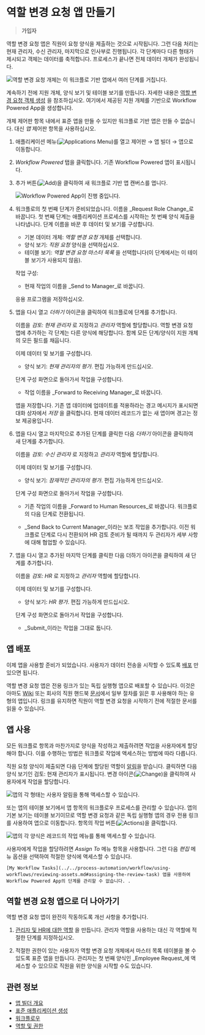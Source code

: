 # 역할 변경 요청 앱 만들기

> **가입자**

역할 변경 요청 앱은 직원이 요청 양식을 제출하는 것으로 시작됩니다. 그런 다음 처리는 현재 관리자, 수신 관리자, 마지막으로 인사부로 진행됩니다. 각 단계마다 다른 형태가 제시되고 객체는 데이터를 축적합니다. 프로세스가 끝나면 전체 데이터 개체가 완성됩니다.

![역할 변경 요청 개체는 이 워크플로 기반 앱에서 여러 단계를 거칩니다.](./creating-the-role-change-request-object/images/01.png)

계속하기 전에 지원 개체, 양식 보기 및 테이블 보기를 만듭니다. 자세한 내용은 [역할 변경 요청 객체 생성](./creating-the-role-change-request-object.md) 을 참조하십시오. 여기에서 제공된 지원 개체를 기반으로 Workflow Powered App을 생성합니다.

개체 제어판 항목 내에서 표준 앱을 만들 수 있지만 워크플로 기반 앱은 만들 수 없습니다. 대신 _앱_ 제어판 항목을 사용하십시오.

1. 애플리케이션 메뉴(![Applications Menu](../../images/icon-applications-menu.png))를 열고 제어판 &rarr; 앱 빌더 &rarr; 앱으로 이동합니다.

1. _Workflow Powered_ 탭을 클릭합니다. 기존 Workflow Powered 앱이 표시됩니다.

1. 추가 버튼(![Add](../../images/icon-add.png))을 클릭하여 새 워크플로 기반 앱 캔버스를 엽니다.

   ![Workflow Powered App이 진행 중입니다.](./creating-a-workflow-powered-application/images/01.png)

1. 워크플로의 첫 번째 단계가 준비되었습니다. 이름을 _Request Role Change_로 바꿉니다. 첫 번째 단계는 애플리케이션 프로세스를 시작하는 첫 번째 양식 제출을 나타냅니다. 단계 이름을 바꾼 후 데이터 및 보기를 구성합니다.

   - 기본 데이터 개체: _역할 변경 요청_ 개체를 선택합니다.
   - 양식 보기: _직원 요청_ 양식을 선택하십시오.
   - 테이블 보기: _역할 변경 요청 마스터 목록_ 을 선택합니다(이 단계에서는 이 테이블 보기가 사용되지 않음).

   작업 구성:

   - 현재 작업의 이름을 _Send to Manager_로 바꿉니다.

   응용 프로그램을 저장하십시오.

1. 앱을 다시 열고 _더하기_ 아이콘을 클릭하여 워크플로에 단계를 추가합니다.

   이름을 _검토: 현재 관리자_ 로 지정하고 _관리자_ 역할에 할당합니다. 역할 변경 요청 앱에 추가하는 각 단계는 다른 양식에 해당합니다. 함께 모든 단계/양식이 지원 개체의 모든 필드를 채웁니다.

   이제 데이터 및 보기를 구성합니다.

   - 양식 보기: _현재 관리자의 평가_. 편집 가능하게 만드십시오.

   단계 구성 화면으로 돌아가서 작업을 구성합니다.

   - 작업 이름을 _Forward to Receiving Manager_로 바꿉니다.

   앱을 저장합니다. 기존 앱 데이터에 업데이트를 적용하라는 경고 메시지가 표시되면 대화 상자에서 _저장_ 을 클릭합니다. 현재 데이터 레코드가 없는 새 앱이며 경고는 정보 제공용입니다.

1. 앱을 다시 열고 마지막으로 추가된 단계를 클릭한 다음 _더하기_ 아이콘을 클릭하여 새 단계를 추가합니다.

   이름을 _검토: 수신 관리자_ 로 지정하고 _관리자_ 역할에 할당합니다.

   이제 데이터 및 보기를 구성합니다.

   - 양식 보기: _잠재적인 관리자의 평가_. 편집 가능하게 만드십시오.

   단계 구성 화면으로 돌아가서 작업을 구성합니다.

   - 기존 작업의 이름을 _Forward to Human Resources_로 바꿉니다. 워크플로의 다음 단계로 전환됩니다.

   - _Send Back to Current Manager_이라는 보조 작업을 추가합니다. 이전 워크플로 단계로 다시 전환되어 HR 검토 준비가 될 때까지 두 관리자가 세부 사항에 대해 협업할 수 있습니다.

1. 앱을 다시 열고 추가된 마지막 단계를 클릭한 다음 더하기 아이콘을 클릭하여 새 단계를 추가합니다.

   이름을  _검토: HR_ 로 지정하고 _관리자_ 역할에 할당합니다.

   이제 데이터 및 보기를 구성합니다.

   - 양식 보기: _HR 평가_. 편집 가능하게 만드십시오.

   단계 구성 화면으로 돌아가서 작업을 구성합니다.

   - _Submit_이라는 작업을 그대로 둡니다.

## 앱 배포

이제 앱을 사용할 준비가 되었습니다. 사용자가 데이터 전송을 시작할 수 있도록 [배포](./creating-a-standard-application.md#deploying-the-application) 만 있으면 됩니다.

역할 변경 요청 앱은 전용 링크가 있는 독립 실행형 앱으로 배포할 수 있습니다. 이것은 아마도 [Wiki](../../collaboration-and-social/collaboration-and-social-overview.md#wiki) 또는 회사의 직원 핸드북 [문서](../../content-authoring-and-management/documents-and-media.md)에서 일부 절차를 읽은 후 사용해야 하는 유형의 앱입니다. 링크를 유지하면 직원이 역할 변경 요청을 시작하기 전에 적절한 문서를 읽을 수 있습니다.

## 앱 사용

모든 워크플로 항목과 마찬가지로 양식을 작성하고 제출하려면 작업을 사용자에게 할당해야 합니다. 이를 수행하는 방법은 워크플로 작업에 액세스하는 방법에 따라 다릅니다.

직원 요청 양식이 제출되면 다음 단계에 할당된 역할이 [알림](../../collaboration-and-social/notifications-and-requests/user-guide/managing-notifications-and-requests.md)을 받습니다. 클릭하면 다음 양식 보기인 검토: 현재 관리자가 표시됩니다. 변경 아이콘(![Change](../../images/icon-change.png))을 클릭하여 사용자에게 작업을 할당합니다.

![앱의 각 형태는 사용자 알림을 통해 액세스할 수 있습니다.](./creating-a-workflow-powered-application/images/03.png)

또는 앱의 테이블 보기에서 앱 항목의 워크플로우 프로세스를 관리할 수 있습니다. 앱의 기본 보기는 테이블 보기이므로 역할 변경 요청과 같은 독립 실행형 앱의 경우 전용 링크를 사용하여 앱으로 이동합니다. 항목의 작업 버튼(![Actions](../../images/icon-actions.png))을 클릭합니다.

![앱의 각 양식은 레코드의 작업 메뉴를 통해 액세스할 수 있습니다.](./creating-the-role-change-request-app/images/04.png)

사용자에게 작업을 할당하려면 _Assign To_ 메뉴 항목을 사용합니다. 그런 다음 _편집_ 메뉴 옵션을 선택하여 적절한 양식에 액세스할 수 있습니다.

```{note}
[My Workflow Tasks](../../process-automation/workflow/using-workflows/reviewing-assets.md#assigning-the-review-task) 앱을 사용하여 Workflow Powered App의 단계를 관리할 수 없습니다. .
```

## 역할 변경 요청 앱으로 더 나아가기

역할 변경 요청 앱이 완전히 작동하도록 개선 사항을 추가합니다.

1. [관리자 및 HR에 대한 역할](../../users-and-permissions/roles-and-permissions/understanding-roles-and-permissions.md) 을 만듭니다. 관리자 역할을 사용하는 대신 각 역할에 적절한 단계를 지정하십시오.

2. 적절한 권한이 있는 사용자가 역할 변경 요청 개체에서 마스터 목록 테이블을 볼 수 있도록 표준 앱을 만듭니다. 관리자는 첫 번째 양식인 _Employee Request_에 액세스할 수 있으므로 직원을 위한 양식을 시작할 수도 있습니다.

## 관련 정보

- [앱 빌더 개요](../app-builder.md)
- [표준 애플리케이션 생성](./creating-a-standard-application.md)
- [워크플로우](../../process-automation/workflow/introduction-to-workflow.md)
- [역할 및 권한](../../users-and-permissions/roles-and-permissions/understanding-roles-and-permissions.md)
